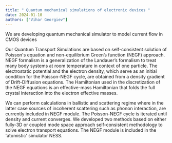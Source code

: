 ```yaml
---
title: " Quantum mechanical simulations of electronic devices "
date: 2024-01-10
authors: ["Vihar Georgiev"]
---
```


We are developing quantum mechanical simulator to model current flow in CMOS devices


<!--more-->

Our Quantum Transport Simulations  are based on self-consistent solution of Poisson's equation and non-equilibrium Green’s function (NEGF) approach. NEGF formalism is a generalization of the Landauer’s formalism to treat many body systems at room temperature in context of one particle. The electrostatic potential and the electron density, which serve as an initial condition for the Poisson-NEGF cycle, are obtained from a density gradient of Drift-Diffusion equations. The Hamiltonian used in the discretization of the NEGF equations is an effective-mass Hamiltonian that folds the full crystal interaction into the electron effective masses. 

We can perform calculations in ballistic and scattering regime where in the latter case sources of incoherent scattering such as phonon interaction, are currently included in NEGF module. The Poisson-NEGF cycle is iterated until density and current converges. We developed two methods based on either fully-3D or coupled mode space approach self-consistent methodology to solve electron transport equations. The NEGF module is included in the 'atomistic' simulator NESS.
